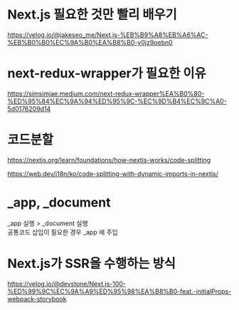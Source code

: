 # Next.js 필요한 것만 빨리 배우기

https://velog.io/@jakeseo_me/Next.js-%EB%B9%A8%EB%A6%AC-%EB%B0%B0%EC%9A%B0%EA%B8%B0-y0jz9oebn0

# next-redux-wrapper가 필요한 이유

https://simsimjae.medium.com/next-redux-wrapper%EA%B0%80-%ED%95%84%EC%9A%94%ED%95%9C-%EC%9D%B4%EC%9C%A0-5d0176209d14

# 코드분할

https://nextjs.org/learn/foundations/how-nextjs-works/code-splitting

https://web.dev/i18n/ko/code-splitting-with-dynamic-imports-in-nextjs/

# \_app, \_document

\_app 실행 > \_document 실행  
공통코드 삽입이 필요한 경우 \_app 에 주입

# Next.js가 SSR을 수행하는 방식

https://velog.io/@devstone/Next.js-100-%ED%99%9C%EC%9A%A9%ED%95%98%EA%B8%B0-feat.-initialProps-webpack-storybook
